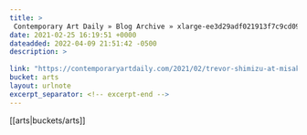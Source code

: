 ```yaml
---
title: > 
 Contemporary Art Daily » Blog Archive » xlarge-ee3d29adf021913f7c9cd095e25933eb.jpg
date: 2021-02-25 16:19:51 +0000
dateadded: 2022-04-09 21:51:42 -0500
description: > 
 
link: "https://contemporaryartdaily.com/2021/02/trevor-shimizu-at-misako-rosen-2/xlarge-ee3d29adf021913f7c9cd095e25933eb-jpg/"
bucket: arts
layout: urlnote
excerpt_separator: <!-- excerpt-end -->
--- 
```

 <!-- excerpt-end -->[[arts|buckets/arts]]
